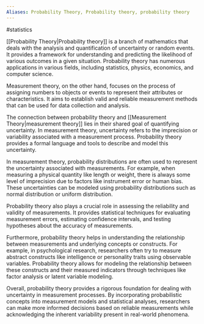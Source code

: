 ```yaml
---
Aliases: Probability Theory, Probability theory, probability theory
---
```

#statistics

[[Probability Theory|Probability theory]] is a branch of mathematics that deals with the analysis and quantification of uncertainty or random events. It provides a framework for understanding and predicting the likelihood of various outcomes in a given situation. Probability theory has numerous applications in various fields, including statistics, physics, economics, and computer science.

Measurement theory, on the other hand, focuses on the process of assigning numbers to objects or events to represent their attributes or characteristics. It aims to establish valid and reliable measurement methods that can be used for data collection and analysis.

The connection between probability theory and [[Measurement Theory|measurement theory]] lies in their shared goal of quantifying uncertainty. In measurement theory, uncertainty refers to the imprecision or variability associated with a measurement process. Probability theory provides a formal language and tools to describe and model this uncertainty.

In measurement theory, probability distributions are often used to represent the uncertainty associated with measurements. For example, when measuring a physical quantity like length or weight, there is always some level of imprecision due to factors like instrument error or human bias. These uncertainties can be modeled using probability distributions such as normal distribution or uniform distribution.

Probability theory also plays a crucial role in assessing the reliability and validity of measurements. It provides statistical techniques for evaluating measurement errors, estimating confidence intervals, and testing hypotheses about the accuracy of measurements.

Furthermore, probability theory helps in understanding the relationship between measurements and underlying concepts or constructs. For example, in psychological research, researchers often try to measure abstract constructs like intelligence or personality traits using observable variables. Probability theory allows for modeling the relationship between these constructs and their measured indicators through techniques like factor analysis or latent variable modeling.

Overall, probability theory provides a rigorous foundation for dealing with uncertainty in measurement processes. By incorporating probabilistic concepts into measurement models and statistical analyses, researchers can make more informed decisions based on reliable measurements while acknowledging the inherent variability present in real-world phenomena.